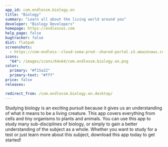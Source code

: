 ```yaml
---
app_id: com.endlessm.biology.en
title: "Biology"
summary: "Learn all about the living world around you"
developer: "Biology Developers"
homepage: https://endlessos.com
help_page: false
bugtracker: false
dist: flatpak
screenshots:
  - https://com-endless--cloud-soma-prod--shared-portal.s3.amazonaws.com/apps.243.screenshots.a365875f-416d-494a-8ba8-aba014dbde7d_201810181844555050.png
icons:
  "64": /images/icons/64x64/com.endlessm.biology.en.png
color:
  primary: "#f15a22"
  primary-text: "#fff"
price: false
releases:

redirect_from: /com.endlessm.biology.en.desktop/
---
```


<p>Studying biology is an exciting pursuit because it gives us an understanding of what it means to be a living creature. This app covers everything from cells and tiny organisms to plants and animals. You can use this app to study many sub-disciplines of biology, or simply to gain a better understanding of the subject as a whole. Whether you want to study for a test or just learn more about this subject, download this app today to get started!</p>